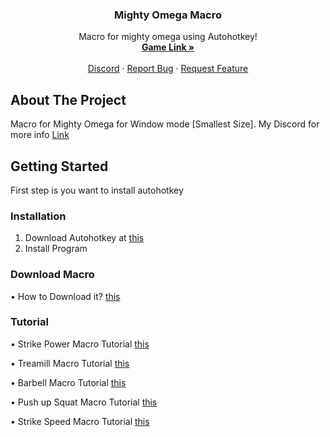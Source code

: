 <div id="top"></div>

<h3 align="center">Mighty Omega Macro</h3>

  <p align="center">
    Macro for mighty omega using Autohotkey!
    <br />
    <a href="https://www.roblox.com/games/4878988249/BERSERK-MODE-NEW-CLANS-Mighty-Omega"><strong>Game Link »</strong></a>
    <br />
    <br />
    <a href="https://discord.gg/4rxfjtnMGt">Discord</a>
    ·
    <a href="https://discord.gg/4rxfjtnMGt">Report Bug</a>
    ·
    <a href="https://discord.gg/4rxfjtnMGt">Request Feature</a>
  </p>
</div>



<!-- TABLE OF CONTENTS -->




<!-- ABOUT THE PROJECT -->
## About The Project
Macro for Mighty Omega for Window mode [Smallest Size]. My Discord for more info [Link](https://discord.gg/4rxfjtnMGt)





<!-- GETTING STARTED -->
## Getting Started

First step is you want to install autohotkey 



### Installation

1. Download Autohotkey at [this](https://www.autohotkey.com/)
2. Install Program

### Download Macro

• How to Download it? [this](https://youtu.be/Y02T8AiiJxw)

### Tutorial
  • Strike Power Macro Tutorial [this](https://www.youtube.com/watch?v=2j5-CR7V6z8&ab_channel=Vivacious) 
  
  • Treamill Macro Tutorial [this](https://youtu.be/YPV8Hmhqo9U) 
  
  • Barbell Macro Tutorial [this](https://youtu.be/E8D3PhUnleY) 
  
  • Push up Squat Macro Tutorial [this](https://www.youtube.com/watch?v=eES7TH1K1K4&ab_channel=Vivacious) 
  
  • Strike Speed Macro Tutorial [this](https://youtu.be/opPhuuLb54Q)



<!-- <p align="right">(<a href="#top">back to top</a>)</p>


